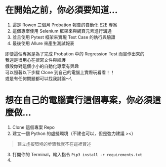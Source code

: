 # 在開始之前，你必須要知道...
1. 這是 Rowen 三個月 Probation 報告的自動化 E2E 專案
2. 這個專案使用 Selenium 框架來與網頁元素進行溝通
3. 並且使用 Pytest 框架來實現 Test Case 的執行與驗證
4. 最後使用 Allure 來產生測試報表

即便這個專案是為了完成 Probation 中的 Regression Test 而實作出來的\
我還是很用心在撰寫文件與維護\
假設你對這個小小的自動化專案有興趣\
可以照著以下步驟 Clone 到自己的電腦上實際玩看看！！\
或是有任何問題都可以找我討論～\

# 想在自己的電腦實行這個專案，你必須這麼做...
1. Clone 這個專案 Repo
2. 建立一個 Python 的虛擬環境（不建也可以，但是強力建議 ><）
> 建立虛擬環境的步驟我就不在這裡贅述
3. 打開你的 Terminal，輸入指令 ```Pip3 install -r requirements.txt ```
4. 